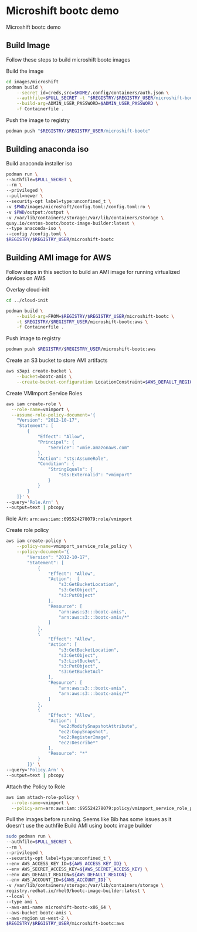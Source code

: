 # Microshift bootc demo
Microshift bootc demo

## Build Image
Follow these steps to build microshift bootc images

Build the image
```sh
cd images/microshift
podman build \
    --secret id=creds,src=$HOME/.config/containers/auth.json \
    --authfile=$PULL_SECRET -t "$REGISTRY/$REGISTRY_USER/microshift-bootc" \
    --build-arg=ADMIN_USER_PASSWORD=$ADMIN_USER_PASSWORD \
    -f Containerfile .
```

Push the image to registry

```sh
podman push "$REGISTRY/$REGISTRY_USER/microshift-bootc"
```

## Building anaconda iso

Build anaconda installer iso

```sh
podman run \
--authfile=$PULL_SECRET \
--rm \
--privileged \
--pull=newer \
--security-opt label=type:unconfined_t \
-v $PWD/images/microshift/config.toml:/config.toml:ro \
-v $PWD/output:/output \
-v /var/lib/containers/storage:/var/lib/containers/storage \
quay.io/centos-bootc/bootc-image-builder:latest \
--type anaconda-iso \
--config /config.toml \
$REGISTRY/$REGISTRY_USER/microshift-bootc
```
## Building AMI image for AWS
Follow steps in this section to build an AMI image for running virtualized devices on AWS

Overlay cloud-init

```sh
cd ../cloud-init

podman build \
    --build-arg=FROM=$REGISTRY/$REGISTRY_USER/microshift-bootc \
    -t $REGISTRY/$REGISTRY_USER/microshift-bootc:aws \
    -f Containerfile .
```

Push image to registry

```sh
podman push $REGISTRY/$REGISTRY_USER/microshift-bootc:aws
```

Create an S3 bucket to store AMI artifacts

```sh
aws s3api create-bucket \
    --bucket=bootc-amis \
    --create-bucket-configuration LocationConstraint=$AWS_DEFAULT_REGION
```

Create VMImport Service Roles

```sh
aws iam create-role \
  --role-name=vmimport \
  --assume-role-policy-document='{
    "Version": "2012-10-17",
    "Statement": [
        {
            "Effect": "Allow",
            "Principal": {
                "Service": "vmie.amazonaws.com"
            },
            "Action": "sts:AssumeRole",
            "Condition": {
                "StringEquals": {
                    "sts:Externalid": "vmimport"  
                }
            }
        }
    ]}' \
--query='Role.Arn' \
--output=text | pbcopy
```
Role Arn: `arn:aws:iam::695524278079:role/vmimport`

Create role policy

```sh
aws iam create-policy \
    --policy-name=vmimport_service_role_policy \
    --policy-document='{
        "Version": "2012-10-17",
        "Statement": [
            {
                "Effect": "Allow",
                "Action":  [
                    "s3:GetBucketLocation",
                    "s3:GetObject",
                    "s3:PutObject"
                ],
                "Resource": [
                    "arn:aws:s3:::bootc-amis",
                    "arn:aws:s3:::bootc-amis/*"
                ]
            },
            {
                "Effect": "Allow",
                "Action": [
                    "s3:GetBucketLocation",
                    "s3:GetObject",
                    "s3:ListBucket",
                    "s3:PutObject",
                    "s3:GetBucketAcl"
                ],
                "Resource": [
                    "arn:aws:s3:::bootc-amis",
                    "arn:aws:s3:::bootc-amis/*"
                ]
            },
            {
                "Effect": "Allow",
                "Action": [
                    "ec2:ModifySnapshotAttribute",
                    "ec2:CopySnapshot",
                    "ec2:RegisterImage",
                    "ec2:Describe*"
                ],
                "Resource": "*"
            }
        ]}' \
--query='Policy.Arn' \
--output=text | pbcopy
```

Attach the Policy to Role

```sh
aws iam attach-role-policy \
  --role-name=vmimport \
  --policy-arn=arn:aws:iam::695524278079:policy/vmimport_service_role_policy
```


Pull the images before running. Seems like Bib has some issues as it doesn't use the authfile Build AMI using bootc image builder

```sh
sudo podman run \
--authfile=$PULL_SECRET \
--rm \
--privileged \
--security-opt label=type:unconfined_t \
--env AWS_ACCESS_KEY_ID=${AWS_ACCESS_KEY_ID} \
--env AWS_SECRET_ACCESS_KEY=${AWS_SECRET_ACCESS_KEY} \
--env AWS_DEFAULT_REGION=${AWS_DEFAULT_REGION} \
--env AWS_ACCOUNT_ID=${AWS_ACCOUNT_ID} \
-v /var/lib/containers/storage:/var/lib/containers/storage \
registry.redhat.io/rhel9/bootc-image-builder:latest \
--local \
--type ami \
--aws-ami-name microshift-bootc-x86_64 \
--aws-bucket bootc-amis \
--aws-region us-west-2 \
$REGISTRY/$REGISTRY_USER/microshift-bootc:aws
```

